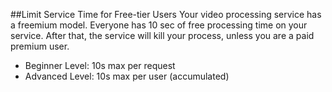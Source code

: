 ##Limit Service Time for Free-tier Users
Your video processing service has a freemium model. Everyone has 10 sec of free processing time on your service. After that, the service will kill your process, unless you are a paid premium user.

- Beginner Level: 10s max per request 
- Advanced Level: 10s max per user (accumulated)